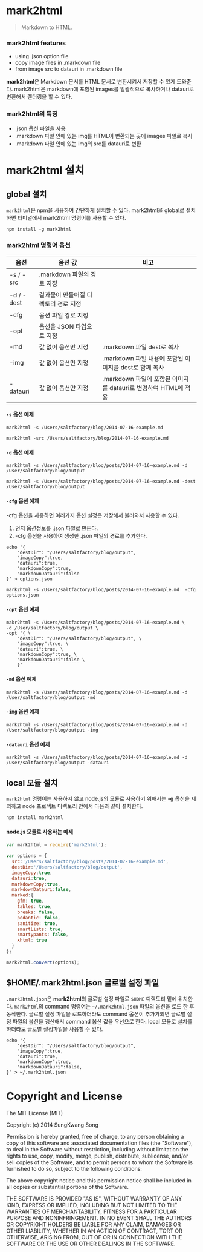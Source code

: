 mark2html
=========

> Markdown to HTML.

### **mark2html** features
- using .json option file
- copy image files in .markdown file
- from image src to datauri in .markdown file

**mark2html**은 Markdown 문서를 HTML 문서로 변환시켜서 저장할 수 있게 도와준다. mark2html은 markdown에 포함된 images를 일괄적으로 복사하거나 datauri로 변환해서 렌더링을 할 수 있다.

### **mark2html**의 특징
- .json 옵션 파일을 사용
- .markdown 파일 안에 있는 img를 HTML이 변환되는 곳에 images 파일로 복사
- .markdown 파일 안에 있는 img의 src를 datauri로 변환


mark2html 설치
=============

## global 설치

`mark2html`은 npm을 사용하여 간단하게 설치할 수 있다. mark2html을 global로 설치하면 터미널에서 mark2html 명령어를 사용할 수 있다.

```
npm install -g mark2html
```

### mark2html 명령어 옵션

| 옵션 | 옵션 값 | 비고 |
|-----|-------|-----|
| -s / -src | .markdown 파일의 경로 지정 ||
| -d / -dest | 결과물이 만들어질 디렉토리 경로 지정||
| -cfg | 옵션 파일 경로 지정 ||
| -opt | 옵션을 JSON 타입으로 지정 ||
| -md | 값 없이 옵션만 지정| .markdown 파일 dest로 복사|
| -img | 값 없이 옵션만 지정| .markdown 파일 내용에 포함된 이미지를 dest로 함께 복사|
| -datauri | 값 없이 옵션만 지정 | .markdown 파일에 포함된 이미지를 datauri로 변경하여 HTML에 적용 |



#### `-s` 옵션 예제
```
mark2html -s /Users/saltfactory/blog/2014-07-16-example.md
```
```
mark2html -src /Users/saltfactory/blog/2014-07-16-example.md
```

#### `-d` 옵션 예제
```
mark2html -s /Users/saltfactory/blog/posts/2014-07-16-example.md -d /User/saltfactory/blog/output
```
```
mark2html -s /Users/saltfactory/blog/posts/2014-07-16-example.md -dest /User/saltfactory/blog/output
```

#### `-cfg` 옵션 예제

-cfg 옵션을 사용하면 여러가지 옵션 설정은 저장해서 불러와서 사용할 수 있다.

1. 먼저 옵션정보를 .json 파일로 만든다.
2. -cfg 옵션을 사용하여 생성한 .json 파일의 경로를 추가한다.

```
echo '{
	"destDir": "/Users/saltfactory/blog/output",
	"imageCopy":true,
	"datauri":true,
	"markdownCopy":true,
	"markdownDatauri":false
}' > options.json
```
```
mark2html -s /Users/saltfactory/blog/posts/2014-07-16-example.md  -cfg options.json
```

#### `-opt` 옵션 예제
```
makr2html -s /Users/saltfactory/blog/posts/2014-07-16-example.md \
-d /User/saltfactory/blog/output \
-opt '{ \
	"destDir": "/Users/saltfactory/blog/output", \
	"imageCopy":true, \
	"datauri":true, \
	"markdownCopy":true, \
	"markdownDatauri":false \
	}'
```

#### `-md` 옵션 예제
```
mark2html -s /Users/saltfactory/blog/posts/2014-07-16-example.md -d /User/saltfactory/blog/output -md
```

#### `-img` 옵션 예제
```
mark2html -s /Users/saltfactory/blog/posts/2014-07-16-example.md -d /User/saltfactory/blog/output -img
```

#### `-datauri` 옵션 예제
```
mark2html -s /Users/saltfactory/blog/posts/2014-07-16-example.md -d /User/saltfactory/blog/output -datauri
```


## local 모듈 설치
`mark2html` 명령어는 사용하지 않고 node.js의 모듈로 사용하기 위해서는 **-g** 옵션을 제외하고 node 프로젝트 디렉토리 안에서 다음과 같이 설치한다.

```
npm install mark2html
```

#### node.js 모듈로 사용하는 예제
```javascript
var mark2html = require('mark2html');

var options = {
  src:'/Users/saltfactory/blog/posts/2014-07-16-example.md',
  destDir:'/Users/saltfactory/blog/output',
  imageCopy:true,
  datauri:true,
  markdownCopy:true,
  markdownDatauri:false,
  marked:{
    gfm: true,
    tables: true,
    breaks: false,
    pedantic: false,
    sanitize: true,
    smartLists: true,
    smartypants: false,
    xhtml: true
  }
};

mark2html.convert(options);

```

## $HOME/.mark2html.json 글로벌 설정 파일
`.mark2html.json`은 **mark2html**의 글로벌 설정 파일로 `$HOME` 디렉토리 밑에 위치한다. `mark2html`의 command 명령어는 `~/.mark2html.json` 파일의 옵션을 로드 한 후 동작한다.
글로벌 설정 파일을 로드하더라도 command 옵션이 추가가되면 글로벌 설정 파일의 옵션을 갱신해서 command 옵션 값을 우선으로 한다. local 모듈로 설치를 하더라도 글로벌 설정파일을 사용할 수 있다.

```
echo '{
	"destDir": "/Users/saltfactory/blog/output",
	"imageCopy":true,
	"datauri":true,
	"markdownCopy":true,
	"markdownDatauri":false,
}' > ~/.mark2html.json
```

Copyright and License
=====================

The MIT License (MIT)

Copyright (c) 2014 SungKwang Song

Permission is hereby granted, free of charge, to any person obtaining a copy
of this software and associated documentation files (the "Software"), to deal
in the Software without restriction, including without limitation the rights
to use, copy, modify, merge, publish, distribute, sublicense, and/or sell
copies of the Software, and to permit persons to whom the Software is
furnished to do so, subject to the following conditions:

The above copyright notice and this permission notice shall be included in all
copies or substantial portions of the Software.

THE SOFTWARE IS PROVIDED "AS IS", WITHOUT WARRANTY OF ANY KIND, EXPRESS OR
IMPLIED, INCLUDING BUT NOT LIMITED TO THE WARRANTIES OF MERCHANTABILITY,
FITNESS FOR A PARTICULAR PURPOSE AND NONINFRINGEMENT. IN NO EVENT SHALL THE
AUTHORS OR COPYRIGHT HOLDERS BE LIABLE FOR ANY CLAIM, DAMAGES OR OTHER
LIABILITY, WHETHER IN AN ACTION OF CONTRACT, TORT OR OTHERWISE, ARISING FROM,
OUT OF OR IN CONNECTION WITH THE SOFTWARE OR THE USE OR OTHER DEALINGS IN THE
SOFTWARE.
